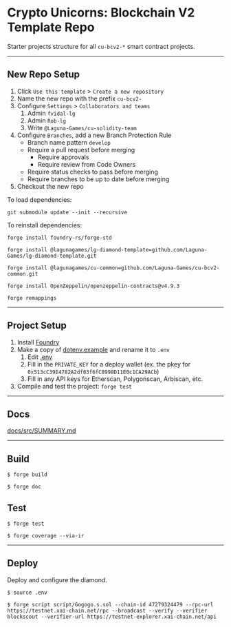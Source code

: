 # Crypto Unicorns: Blockchain V2 Template Repo
Starter projects structure for all `cu-bcv2-*` smart contract projects.

---

## New Repo Setup
1. Click `Use this template` > `Create a new repository`
2. Name the new repo with the prefix `cu-bcv2-`
3. Configure `Settings` > `Collaborators and teams`
   1. Admin `fvidal-lg`
   2. Admin `Rob-lg`
   3. Write `@Laguna-Games/cu-solidity-team`
4. Configure `Branches`, add a new Branch Protection Rule
   - Branch name pattern `develop`
   - Require a pull request before merging
      - Require approvals
      - Require review from Code Owners
    - Require status checks to pass before merging
    - Require branches to be up to date before merging
5. Checkout the new repo

To load dependencies:
```shell
git submodule update --init --recursive
```

To reinstall dependencies:
```shell
forge install foundry-rs/forge-std

forge install @lagunagames/lg-diamond-template=github.com/Laguna-Games/lg-diamond-template.git

forge install @lagunagames/cu-common=github.com/Laguna-Games/cu-bcv2-common.git

forge install OpenZeppelin/openzeppelin-contracts@v4.9.3

forge remappings
```

---

## Project Setup
1. Install [Foundry](https://book.getfoundry.sh/getting-started/installation)
2. Make a copy of [dotenv.example](dotenv.example) and rename it to `.env`
   1. Edit [.env](.env)
   2. Fill in the `PRIVATE_KEY` for a deploy wallet (ex. the pkey for `0x513cC39E4782A2df83f6fC8998D11E0c1CA29ACb`)
   3. Fill in any API keys for Etherscan, Polygonscan, Arbiscan, etc.
3. Compile and test the project: `forge test`

---

## Docs
[docs/src/SUMMARY.md](docs/src/SUMMARY.md)

---

## Build
```shell
$ forge build
```

```shell
$ forge doc
```

## Test
```shell
$ forge test
```

```shell
$ forge coverage --via-ir
```

---

## Deploy
Deploy and configure the diamond.

```shell
$ source .env

$ forge script script/Gogogo.s.sol --chain-id 47279324479 --rpc-url https://testnet.xai-chain.net/rpc --broadcast --verify --verifier blockscout --verifier-url https://testnet-explorer.xai-chain.net/api
```
